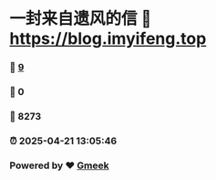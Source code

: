 # 一封来自遗风的信 :link: https://blog.imyifeng.top 
### :page_facing_up: [9](https://blog.imyifeng.top/tag.html) 
### :speech_balloon: 0 
### :hibiscus: 8273 
### :alarm_clock: 2025-04-21 13:05:46 
### Powered by :heart: [Gmeek](https://github.com/Meekdai/Gmeek)
